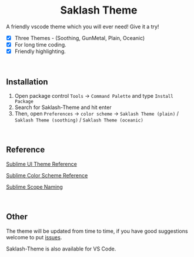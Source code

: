 <h1 align="center">Saklash Theme</h1>

A friendly vscode theme which you will ever need! Give it a try!

- [x] Three Themes - (Soothing, GunMetal, Plain, Oceanic)
- [x] For long time coding.
- [x] Friendly highlighting.

<br>

## Installation

1.  Open package control `Tools` → `Command Palette` and type `Install Package`
2.  Search for Saklash-Theme and hit enter
3.  Then, open `Preferences` → `color scheme` → `Saklash Theme (plain)` / `Saklash Theme (soothing)` / `Saklash Theme (oceanic)`


<br>

## Reference

[Sublime UI Theme Reference](https://www.sublimetext.com/docs/3/themes.html)

[Sublime Color Scheme Reference](http://docs.sublimetext.info/en/latest/reference/color_schemes.html)

[Sublime Scope Naming](https://www.sublimetext.com/docs/3/scope_naming.html)

<br>

## Other

The theme will be updated from time to time, if you have good suggestions welcome to put [issues](https://github.com/SahilChandravanshi/Saklash-Theme-sublime/issues).

Saklash-Theme is also available for VS Code.